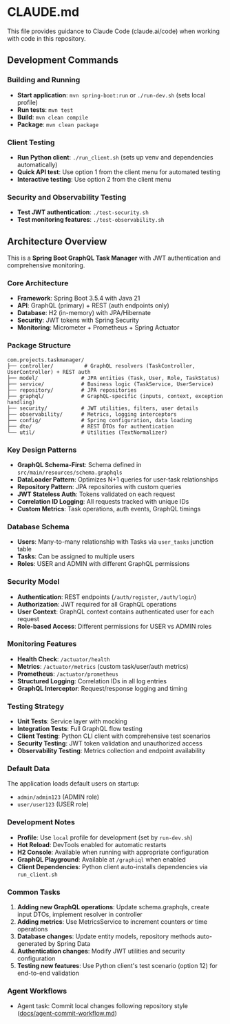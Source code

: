 # CLAUDE.md

This file provides guidance to Claude Code (claude.ai/code) when working with code in this repository.

## Development Commands

### Building and Running
- **Start application**: `mvn spring-boot:run` or `./run-dev.sh` (sets local profile)
- **Run tests**: `mvn test`
- **Build**: `mvn clean compile`
- **Package**: `mvn clean package`

### Client Testing
- **Run Python client**: `./run_client.sh` (sets up venv and dependencies automatically)
- **Quick API test**: Use option 1 from the client menu for automated testing
- **Interactive testing**: Use option 2 from the client menu

### Security and Observability Testing
- **Test JWT authentication**: `./test-security.sh`
- **Test monitoring features**: `./test-observability.sh`

## Architecture Overview

This is a **Spring Boot GraphQL Task Manager** with JWT authentication and comprehensive monitoring.

### Core Architecture
- **Framework**: Spring Boot 3.5.4 with Java 21
- **API**: GraphQL (primary) + REST (auth endpoints only)
- **Database**: H2 (in-memory) with JPA/Hibernate
- **Security**: JWT tokens with Spring Security
- **Monitoring**: Micrometer + Prometheus + Spring Actuator

### Package Structure
```
com.projects.taskmanager/
├── controller/          # GraphQL resolvers (TaskController, UserController) + REST auth
├── model/              # JPA entities (Task, User, Role, TaskStatus)
├── service/            # Business logic (TaskService, UserService)
├── repository/         # JPA repositories
├── graphql/            # GraphQL-specific (inputs, context, exception handling)
├── security/           # JWT utilities, filters, user details
├── observability/      # Metrics, logging interceptors
├── config/             # Spring configuration, data loading
├── dto/                # REST DTOs for authentication
└── util/               # Utilities (TextNormalizer)
```

### Key Design Patterns
- **GraphQL Schema-First**: Schema defined in `src/main/resources/schema.graphqls`
- **DataLoader Pattern**: Optimizes N+1 queries for user-task relationships
- **Repository Pattern**: JPA repositories with custom queries
- **JWT Stateless Auth**: Tokens validated on each request
- **Correlation ID Logging**: All requests tracked with unique IDs
- **Custom Metrics**: Task operations, auth events, GraphQL timings

### Database Schema
- **Users**: Many-to-many relationship with Tasks via `user_tasks` junction table
- **Tasks**: Can be assigned to multiple users
- **Roles**: USER and ADMIN with different GraphQL permissions

### Security Model
- **Authentication**: REST endpoints (`/auth/register`, `/auth/login`)
- **Authorization**: JWT required for all GraphQL operations
- **User Context**: GraphQL context contains authenticated user for each request
- **Role-based Access**: Different permissions for USER vs ADMIN roles

### Monitoring Features
- **Health Check**: `/actuator/health`
- **Metrics**: `/actuator/metrics` (custom task/user/auth metrics)
- **Prometheus**: `/actuator/prometheus`
- **Structured Logging**: Correlation IDs in all log entries
- **GraphQL Interceptor**: Request/response logging and timing

### Testing Strategy
- **Unit Tests**: Service layer with mocking
- **Integration Tests**: Full GraphQL flow testing
- **Client Testing**: Python CLI client with comprehensive test scenarios
- **Security Testing**: JWT token validation and unauthorized access
- **Observability Testing**: Metrics collection and endpoint availability

### Default Data
The application loads default users on startup:
- `admin/admin123` (ADMIN role)
- `user/user123` (USER role)

### Development Notes
- **Profile**: Use `local` profile for development (set by `run-dev.sh`)
- **Hot Reload**: DevTools enabled for automatic restarts
- **H2 Console**: Available when running with appropriate configuration
- **GraphQL Playground**: Available at `/graphiql` when enabled
- **Client Dependencies**: Python client auto-installs dependencies via `run_client.sh`

### Common Tasks
1. **Adding new GraphQL operations**: Update schema.graphqls, create input DTOs, implement resolver in controller
2. **Adding metrics**: Use MetricsService to increment counters or time operations
3. **Database changes**: Update entity models, repository methods auto-generated by Spring Data
4. **Authentication changes**: Modify JWT utilities and security configuration
5. **Testing new features**: Use Python client's test scenario (option 12) for end-to-end validation
### Agent Workflows
- Agent task: Commit local changes following repository style ([docs/agent-commit-workflow.md](docs/agent-commit-workflow.md))
